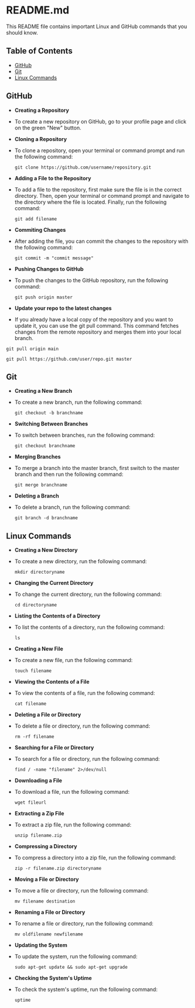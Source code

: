 # README.md

This README file contains important Linux and GitHub commands that you should know.

## Table of Contents

- [GitHub](#github)
- [Git](#git)
- [Linux Commands](#linux-commands)

## GitHub

- **Creating a Repository**
 - To create a new repository on GitHub, go to your profile page and click on the green "New" button.

- **Cloning a Repository**
 - To clone a repository, open your terminal or command prompt and run the following command:
    ```
    git clone https://github.com/username/repository.git
    ```

- **Adding a File to the Repository**
 - To add a file to the repository, first make sure the file is in the correct directory. Then, open your terminal or command prompt and navigate to the directory where the file is located. Finally, run the following command:
    ```
    git add filename
    ```

- **Commiting Changes**
 - After adding the file, you can commit the changes to the repository with the following command:
    ```
    git commit -m "commit message"
    ```

- **Pushing Changes to GitHub**
 - To push the changes to the GitHub repository, run the following command:
    ```
    git push origin master
    ```
- **Update your repo to the latest changes**
 -  If you already have a local copy of the repository and you want to update it, you can use the git pull command. This command fetches changes from the remote repository and merges them into your local branch.
   ```
   git pull origin main
   ```
   ```
   git pull https://github.com/user/repo.git master
   ```
## Git

- **Creating a New Branch**
 - To create a new branch, run the following command:
    ```
    git checkout -b branchname
    ```

- **Switching Between Branches**
 - To switch between branches, run the following command:
    ```
    git checkout branchname
    ```

- **Merging Branches**
 - To merge a branch into the master branch, first switch to the master branch and then run the following command:
    ```
    git merge branchname
    ```

- **Deleting a Branch**
 - To delete a branch, run the following command:
    ```
    git branch -d branchname
    ```

## Linux Commands

- **Creating a New Directory**
 - To create a new directory, run the following command:
    ```
    mkdir directoryname
    ```

- **Changing the Current Directory**
 - To change the current directory, run the following command:
    ```
    cd directoryname
    ```

- **Listing the Contents of a Directory**
 - To list the contents of a directory, run the following command:
    ```
    ls
    ```

- **Creating a New File**
 - To create a new file, run the following command:
    ```
    touch filename
    ```

- **Viewing the Contents of a File**
 - To view the contents of a file, run the following command:
    ```
    cat filename
    ```

- **Deleting a File or Directory**
 - To delete a file or directory, run the following command:
    ```
    rm -rf filename
    ```

- **Searching for a File or Directory**
 - To search for a file or directory, run the following command:
    ```
    find / -name "filename" 2>/dev/null
    ```

- **Downloading a File**
 - To download a file, run the following command:
    ```
    wget fileurl
    ```

- **Extracting a Zip File**
 - To extract a zip file, run the following command:
    ```
    unzip filename.zip
    ```

- **Compressing a Directory**
 - To compress a directory into a zip file, run the following command:
    ```
    zip -r filename.zip directoryname
    ```

- **Moving a File or Directory**
 - To move a file or directory, run the following command:
    ```
    mv filename destination
    ```

- **Renaming a File or Directory**
 - To rename a file or directory, run the following command:
    ```
    mv oldfilename newfilename
    ```

- **Updating the System**
 - To update the system, run the following command:
    ```
    sudo apt-get update && sudo apt-get upgrade
    ```

- **Checking the System's Uptime**
 - To check the system's uptime, run the following command:
    ```
    uptime
    ```
